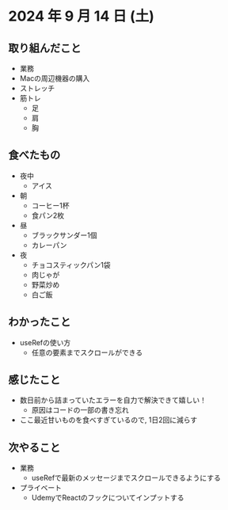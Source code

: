# 2024 年 9 月 14 日 (土)

## 取り組んだこと
- 業務
- Macの周辺機器の購入
- ストレッチ
- 筋トレ
  - 足
  - 肩
  - 胸

## 食べたもの
- 夜中
  - アイス
- 朝
  - コーヒー1杯
  - 食パン2枚
- 昼
  - ブラックサンダー1個
  - カレーパン
- 夜
  - チョコスティックパン1袋
  - 肉じゃが
  - 野菜炒め
  - 白ご飯

## わかったこと
- useRefの使い方
  - 任意の要素までスクロールができる

## 感じたこと
- 数日前から詰まっていたエラーを自力で解決できて嬉しい！
  - 原因はコードの一部の書き忘れ
- ここ最近甘いものを食べすぎているので, 1日2回に減らす

## 次やること
- 業務
  - useRefで最新のメッセージまでスクロールできるようにする
- プライベート
  - UdemyでReactのフックについてインプットする
